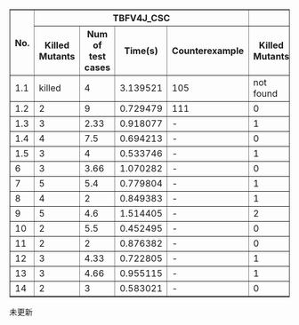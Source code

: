 <table border="1" cellspacing="0" cellpadding="4">
  <thead>
    <tr>
      <th rowspan="2">No.</th>
      <th colspan="4" style="text-align: center;">TBFV4J_CSC</th>
      <th colspan="4" style="text-align: center;">TBFV4J_Ran</th>
    </tr>
    <tr>
      <th>Killed Mutants</th>
      <th>Num of test cases</th>
      <th>Time(s)</th>
      <th>Counterexample</th>
      <th>Killed Mutants</th>
      <th>Num of test cases</th>
      <th>Time(s)</th>
      <th>Counterexample</th>
    </tr>
  </thead>
  <tbody>
    <tr><td>1.1</td><td>killed</td><td>4</td><td>3.139521</td><td>105</td><td>not found</td><td>50</td><td>101.537821</td><td>-</td></tr>
    <tr><td>1.2</td><td>2</td><td>9</td><td>0.729479</td><td>111</td><td>0</td><td>50</td><td>1.576137</td><td>Not Found</td></tr>
    <tr><td>1.3</td><td>3</td><td>2.33</td><td>0.918077</td><td>-</td><td>1</td><td>31</td><td>1.685798</td><td>-</td></tr>
    <tr><td>1.4</td><td>4</td><td>7.5</td><td>0.694213</td><td>-</td><td>0</td><td>50</td><td>1.187301</td><td>Not Found</td></tr>
    <tr><td>1.5</td><td>3</td><td>4</td><td>0.533746</td><td>-</td><td>1</td><td>27</td><td>1.211330</td><td>-</td></tr>
    <tr><td>6</td><td>3</td><td>3.66</td><td>1.070282</td><td>-</td><td>0</td><td>50</td><td>1.830166</td><td>Not Found</td></tr>
    <tr><td>7</td><td>5</td><td>5.4</td><td>0.779804</td><td>-</td><td>1</td><td>34</td><td>1.472767</td><td>-</td></tr>
    <tr><td>8</td><td>4</td><td>2</td><td>0.849383</td><td>-</td><td>1</td><td>39</td><td>1.505359</td><td>-</td></tr>
    <tr><td>9</td><td>5</td><td>4.6</td><td>1.514405</td><td>-</td><td>2</td><td>23.5</td><td>2.264541</td><td>-</td></tr>
    <tr><td>10</td><td>2</td><td>5.5</td><td>0.452495</td><td>-</td><td>0</td><td>50</td><td>1.096254</td><td>Not Found</td></tr>
    <tr><td>11</td><td>2</td><td>2</td><td>0.876382</td><td>-</td><td>0</td><td>50</td><td>1.718047</td><td>Not Found</td></tr>
    <tr><td>12</td><td>3</td><td>4.33</td><td>0.722805</td><td>-</td><td>1</td><td>15</td><td>1.378791</td><td>-</td></tr>
    <tr><td>13</td><td>3</td><td>4.66</td><td>0.955115</td><td>-</td><td>1</td><td>11</td><td>1.636031</td><td>-</td></tr>
    <tr><td>14</td><td>2</td><td>3</td><td>0.583021</td><td>-</td><td>0</td><td>50</td><td>1.356792</td><td>Not Found</td></tr>
  </tbody>
</table>


未更新
